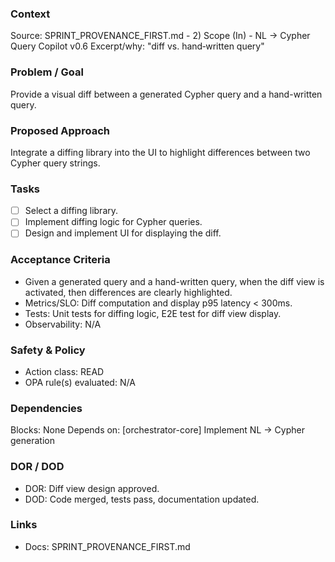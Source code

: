 ### Context

Source: SPRINT_PROVENANCE_FIRST.md - 2) Scope (In) - NL → Cypher Query Copilot v0.6
Excerpt/why: "diff vs. hand‑written query"

### Problem / Goal

Provide a visual diff between a generated Cypher query and a hand-written query.

### Proposed Approach

Integrate a diffing library into the UI to highlight differences between two Cypher query strings.

### Tasks

- [ ] Select a diffing library.
- [ ] Implement diffing logic for Cypher queries.
- [ ] Design and implement UI for displaying the diff.

### Acceptance Criteria

- Given a generated query and a hand-written query, when the diff view is activated, then differences are clearly highlighted.
- Metrics/SLO: Diff computation and display p95 latency < 300ms.
- Tests: Unit tests for diffing logic, E2E test for diff view display.
- Observability: N/A

### Safety & Policy

- Action class: READ
- OPA rule(s) evaluated: N/A

### Dependencies

Blocks: None
Depends on: [orchestrator-core] Implement NL → Cypher generation

### DOR / DOD

- DOR: Diff view design approved.
- DOD: Code merged, tests pass, documentation updated.

### Links

- Docs: SPRINT_PROVENANCE_FIRST.md
